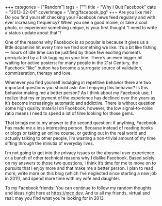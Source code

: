 +++
categories = ["Random"]
tags = [""]
title = "Why I Quit Facebook"
date = "2013-02-04"
coverImage = "/img/facebook.jpg"
+++
Are you like me? Do you find yourself checking your Facebook news feed regularly and with ever increasing frequency? When you see a good movie, or take a cool photo, or experience something unique, is your first thought “I need to write a status update about that”?
<!--more-->
One of the reasons why Facebook is so popular is because it gives us a little dopamine hit every time we find something we like. It’s a bit like fishing — hours of idle time can be justified by those few exciting moments precipitated by a fish tugging on your line. There’s an even bigger hit waiting for active posters: for many people in the 21st Century, the Facebook “like” button has become a surrogate source of validation, commiseration, therapy and love.

Whenever you find yourself indulging in repetitive behavior there are two important questions you should ask:
Am I enjoying this behavior?
Is this behavior making me a better person?
As I think about my Facebook use, I realize that my enjoyment of the experience has declined over the years as it’s become increasingly automatic and addictive. There is without question some high quality material on Facebook, however, the low signal-to-noise ratio means I need to spend a lot of time looking for those gems. 

That brings me to my answer to the second question: if anything, Facebook has made me a less interesting person. Because instead of reading books or blogs or taking an online course, or getting out in the real world and actually talking to other people, I’m wasting a non-trivial amount of my time sifting through the minutia of everyday lives.

I’m  not going to get into the privacy issues or the abysmal user experience or a bunch of other technical reasons why I dislike Facebook. Based solely on my answers to those two questions, I think it’s time for me to move on to pursuits that I enjoy more and that make me a better person. I plan to read more, write more on this blog (which I’ve neglected since starting a new job in 2011), and spend more time with my wife and daughter.

To my Facebook friends: You can continue to follow my random thoughts and ideas right here at https://mco.dev. And to all my friends, virtual and real:  may you find what you’re looking for in 2013.
